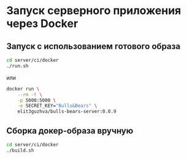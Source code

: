 # Запуск серверного приложения через Docker

## Запуск с использованием готового образа
```bash
cd server/ci/docker
./run.sh
```
или
```bash
docker run \
    --rm -t \
    -p 5000:5000 \
    -e SECRET_KEY="Bulls&Bears" \
    elit3guzhva/bulls-bears-server:0.0.9
```

## Сборка докер-образа вручную
```bash
cd server/ci/docker
./build.sh
```
